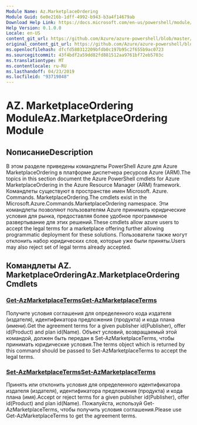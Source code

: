 ```yaml
---
Module Name: Az.MarketplaceOrdering
Module Guid: 6e0e216b-1dff-4992-b943-b3a4f14679ab
Download Help Link: https://docs.microsoft.com/en-us/powershell/module/az.marketplaceordering
Help Version: 0.1.0.0
Locale: en-US
content_git_url: https://github.com/Azure/azure-powershell/blob/master/src/MarketplaceOrdering/MarketplaceOrdering/help/Az.MarketplaceOrdering.md
original_content_git_url: https://github.com/Azure/azure-powershell/blob/master/src/MarketplaceOrdering/MarketplaceOrdering/help/Az.MarketplaceOrdering.md
ms.openlocfilehash: dfcfd580312209bfdb0c197b95c2f655b9ac0723
ms.sourcegitcommit: 43f4bdf2a59dd82fd881512aa9761bf72eb5703c
ms.translationtype: MT
ms.contentlocale: ru-RU
ms.lasthandoff: 04/23/2019
ms.locfileid: "93719848"
---
```

# <span data-ttu-id="dcda5-101">AZ. MarketplaceOrdering Module</span><span class="sxs-lookup"><span data-stu-id="dcda5-101">Az.MarketplaceOrdering Module</span></span>
## <span data-ttu-id="dcda5-102">Nописание</span><span class="sxs-lookup"><span data-stu-id="dcda5-102">Description</span></span>
<span data-ttu-id="dcda5-103">В этом разделе приведены командлеты PowerShell Azure для Azure MarketplaceOrdering в платформе диспетчера ресурсов Azure (ARM).</span><span class="sxs-lookup"><span data-stu-id="dcda5-103">The topics in this section document the Azure PowerShell cmdlets for Azure MarketplaceOrdering in the Azure Resource Manager (ARM) framework.</span></span> <span data-ttu-id="dcda5-104">Командлеты существуют в пространстве имен Microsoft. Azure. Commands. MarketplaceOrdering.</span><span class="sxs-lookup"><span data-stu-id="dcda5-104">The cmdlets exist in the Microsoft.Azure.Commands.MarketplaceOrdering namespace.</span></span> <span data-ttu-id="dcda5-105">Эти командлеты позволяют пользователям Azure принимать юридические условия для рынка, предоставляя более удобное программное развертывание для этих решений.</span><span class="sxs-lookup"><span data-stu-id="dcda5-105">These cmdlets allow azure users to accept the legal terms for a marketplace offering further allowing programmatic deployment for these solutions.</span></span> <span data-ttu-id="dcda5-106">Пользователи также могут отклонить набор юридических слов, которые уже были приняты.</span><span class="sxs-lookup"><span data-stu-id="dcda5-106">Users may also reject set of legal terms already accepted.</span></span>

## <span data-ttu-id="dcda5-107">Командлеты AZ. MarketplaceOrdering</span><span class="sxs-lookup"><span data-stu-id="dcda5-107">Az.MarketplaceOrdering Cmdlets</span></span>
### [<span data-ttu-id="dcda5-108">Get-AzMarketplaceTerms</span><span class="sxs-lookup"><span data-stu-id="dcda5-108">Get-AzMarketplaceTerms</span></span>](Get-AzMarketplaceTerms.md)
<span data-ttu-id="dcda5-109">Получите условия соглашения для определенного кода издателя (издателя), идентификатора предложения (продукта) и кода плана (имени).</span><span class="sxs-lookup"><span data-stu-id="dcda5-109">Get the agreement terms for a given publisher id(Publisher), offer id(Product) and plan id(Name).</span></span> <span data-ttu-id="dcda5-110">Объект условий, возвращаемый этой командой, должен быть передан в Set-AzMarketplaceTerms, чтобы принимать юридические условия.</span><span class="sxs-lookup"><span data-stu-id="dcda5-110">The terms object which is returned by this command should be passed to Set-AzMarketplaceTerms to accept the legal terms.</span></span>

### [<span data-ttu-id="dcda5-111">Set-AzMarketplaceTerms</span><span class="sxs-lookup"><span data-stu-id="dcda5-111">Set-AzMarketplaceTerms</span></span>](Set-AzMarketplaceTerms.md)
<span data-ttu-id="dcda5-112">Принять или отклонить условия для определенного идентификатора издателя (издателя), идентификатора предложения (продукта) и кода плана (имя).</span><span class="sxs-lookup"><span data-stu-id="dcda5-112">Accept or reject terms for a given publisher id(Publisher), offer id(Product) and plan id(Name).</span></span> <span data-ttu-id="dcda5-113">Пожалуйста, используй Get-AzMarketplaceTerms, чтобы получить условия соглашения.</span><span class="sxs-lookup"><span data-stu-id="dcda5-113">Please use Get-AzMarketplaceTerms to get the agreement terms.</span></span>

